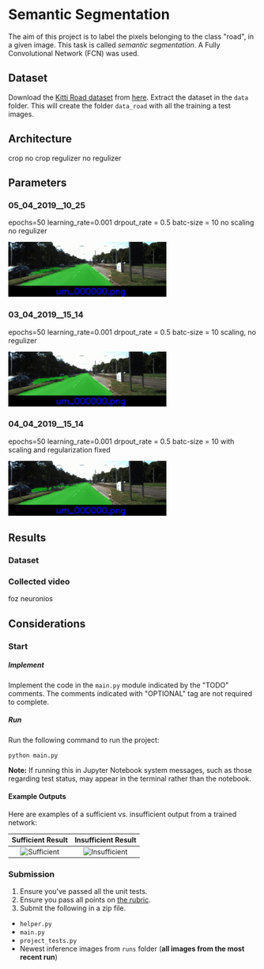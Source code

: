 # Semantic Segmentation
The aim of this project is to label the pixels belonging to the class "road", in a given image.
This task is called _semantic segmentation_.
A Fully Convolutional Network (FCN) was used.


## Dataset
Download the [Kitti Road dataset](http://www.cvlibs.net/datasets/kitti/eval_road.php) from [here](http://www.cvlibs.net/download.php?file=data_road.zip).  Extract the dataset in the `data` folder.  This will create the folder `data_road` with all the training a test images.


## Architecture

crop
no crop
regulizer
no regulizer

## Parameters
### 05_04_2019__10_25
epochs=50
learning_rate=0.001
drpout_rate = 0.5
batc-size = 10
no scaling no regulizer

![no scaling, no regulizer](report/05_inference.gif?raw=true "Title")

### 03_04_2019__15_14
epochs=50
learning_rate=0.001
drpout_rate = 0.5
batc-size = 10
scaling, no regulizer

![scaling, no regulizer](report/03_inference.gif?raw=true "Title")

### 04_04_2019__15_14
epochs=50
learning_rate=0.001
drpout_rate = 0.5
batc-size = 10
with scaling and regularization fixed

![scaling, regulizer](report/04_inference.gif?raw=true "Title")

## Results
### Dataset

### Collected video
foz
neuronios

## Considerations


### Start
##### Implement
Implement the code in the `main.py` module indicated by the "TODO" comments.
The comments indicated with "OPTIONAL" tag are not required to complete.
##### Run
Run the following command to run the project:
```
python main.py
```
**Note:** If running this in Jupyter Notebook system messages, such as those regarding test status, may appear in the terminal rather than the notebook.

#### Example Outputs
Here are examples of a sufficient vs. insufficient output from a trained network:

Sufficient Result          |  Insufficient Result
:-------------------------:|:-------------------------:
![Sufficient](./examples/sufficient_result.png)  |  ![Insufficient](./examples/insufficient_result.png)

### Submission
1. Ensure you've passed all the unit tests.
2. Ensure you pass all points on [the rubric](https://review.udacity.com/#!/rubrics/989/view).
3. Submit the following in a zip file.
 - `helper.py`
 - `main.py`
 - `project_tests.py`
 - Newest inference images from `runs` folder  (**all images from the most recent run**)
 
